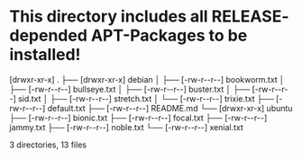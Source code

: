 # This directory includes all RELEASE- depended APT-Packages to be installed!

[drwxr-xr-x]  .
├── [drwxr-xr-x]  debian
│   ├── [-rw-r--r--]  bookworm.txt
│   ├── [-rw-r--r--]  bullseye.txt
│   ├── [-rw-r--r--]  buster.txt
│   ├── [-rw-r--r--]  sid.txt
│   ├── [-rw-r--r--]  stretch.txt
│   └── [-rw-r--r--]  trixie.txt
├── [-rw-r--r--]  default.txt
├── [-rw-r--r--]  README.md
└── [drwxr-xr-x]  ubuntu
    ├── [-rw-r--r--]  bionic.txt
    ├── [-rw-r--r--]  focal.txt
    ├── [-rw-r--r--]  jammy.txt
    ├── [-rw-r--r--]  noble.txt
    └── [-rw-r--r--]  xenial.txt

3 directories, 13 files